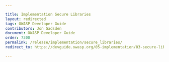 ```yaml
---

title: Implementation Secure Libraries
layout: redirected
tags: OWASP Developer Guide
contributors: Jon Gadsden
document: OWASP Developer Guide
order: 7300
permalink: /release/implementation/secure_libraries/
redirect_to: https://devguide.owasp.org/05-implementation/03-secure-libraries/

---
```

